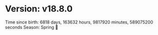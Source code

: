 # Version: v18.8.0
Time since birth: 6818 days, 163632 hours, 9817920 minutes, 589075200 seconds
Season: Spring 🌸
